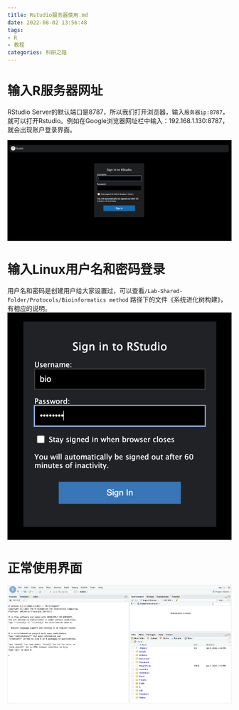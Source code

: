 ```yaml
---
title: Rstudio服务器使用.md
date: 2022-08-02 13:56:48
tags:
- R
- 教程
categories: 科研之路
---
```


<meta name="referrer" content="no-referrer" />

<!--more-->

# 输入R服务器网址

RStudio Server的默认端口是8787，所以我们打开浏览器，输入`服务器ip:8787`，就可以打开Rstudio。例如在Google浏览器网址栏中输入：192.168.1.130:8787，就会出现账户登录界面。

![20220501xvJpuN](https://raw.githubusercontent.com/Lxmic/Picture-bed/master/uPic/2022-05-01-xvJpuN.png)

# 输入Linux用户名和密码登录

用户名和密码是创建用户给大家设置过，可以查看`/Lab-Shared-Folder/Protocols/Bioinformatics method` 路径下的文件《系统进化树构建》，有相应的说明。 ![20220419e50ftc](https://raw.githubusercontent.com/Lxmic/Picture-bed/master/uPic/2022-04-19-e50ftc.png)

# 正常使用界面

![2022-04-19-f40ife](https://raw.githubusercontent.com/Lxmic/Picture-bed/master/uPic/2022-04-19-f40ife.png)
